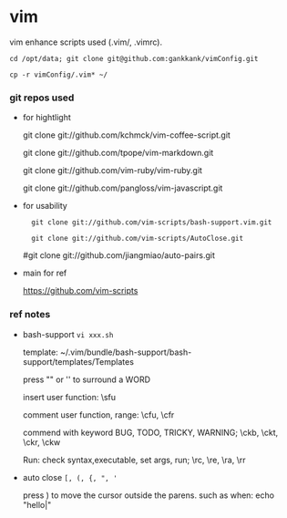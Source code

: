 vim
===

vim enhance scripts used (.vim/, .vimrc).

``cd /opt/data; git clone git@github.com:gankkank/vimConfig.git``

``cp -r vimConfig/.vim* ~/``


### git repos used

* for hightlight

	git clone git://github.com/kchmck/vim-coffee-script.git

	git clone git://github.com/tpope/vim-markdown.git

	git clone git://github.com/vim-ruby/vim-ruby.git

	git clone git://github.com/pangloss/vim-javascript.git


* for usability

        git clone git://github.com/vim-scripts/bash-support.vim.git

        git clone git://github.com/vim-scripts/AutoClose.git

	\#git clone git://github.com/jiangmiao/auto-pairs.git


* main for ref

	https://github.com/vim-scripts


### ref notes

* bash-support ``vi xxx.sh``

  template: ~/.vim/bundle/bash-support/bash-support/templates/Templates

  press "" or '' to surround a WORD

  insert user function: \sfu

  comment user function, range: \cfu, \cfr

  commend with keyword BUG, TODO, TRICKY, WARNING;  \ckb, \ckt, \ckr, \ckw

  Run: check syntax,executable, set args, run; \rc, \re, \ra, \rr 

  
* auto close ``[, (, {, ", '``

  press ) to move the cursor outside the parens. such as when: echo "hello|"
